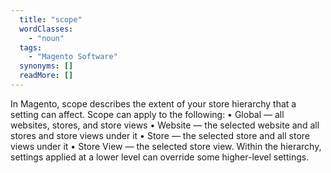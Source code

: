 ```yaml
---
  title: "scope"
  wordClasses: 
    - "noun"
  tags: 
    - "Magento Software"
  synonyms: []
  readMore: []
---
```

In Magento, scope describes the extent of your store hierarchy that a setting can affect. Scope can apply to the following:
• Global — all websites, stores, and store views
• Website — the selected website and all stores and store views under it
• Store — the selected store and all store views under it
• Store View — the selected store view. 
Within the hierarchy, settings applied at a lower level can override some higher-level settings.
